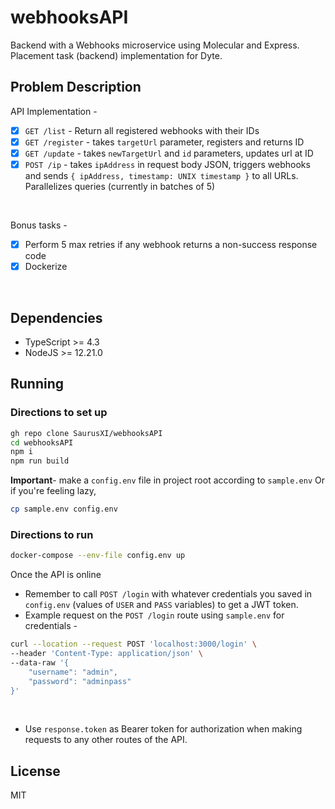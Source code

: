 # webhooksAPI

Backend with a Webhooks microservice using Molecular and Express. Placement task (backend) implementation for Dyte.

## Problem Description
API Implementation -
- [X]  `GET /list` - Return all registered webhooks with their IDs
- [X]  `GET /register` - takes `targetUrl` parameter, registers and returns ID
- [X]  `GET /update` - takes `newTargetUrl` and `id` parameters, updates url at ID
- [X]  `POST /ip` - takes `ipAddress` in request body JSON, triggers webhooks and sends `{ ipAddress, timestamp: UNIX timestamp }` to all URLs. Parallelizes queries (currently in batches of 5)
<br>

Bonus tasks -
- [X] Perform 5 max retries if any webhook returns a non-success response code
- [X] Dockerize

<br>

## Dependencies
 - TypeScript >= 4.3
 - NodeJS >= 12.21.0


## Running


### Directions to set up 
```bash
gh repo clone SaurusXI/webhooksAPI
cd webhooksAPI
npm i
npm run build
```

**Important**- make a `config.env` file in project root according to `sample.env`
Or if you're feeling lazy,
```bash
cp sample.env config.env
```
### Directions to run

```bash
docker-compose --env-file config.env up
```

Once the API is online
- Remember to call `POST /login` with whatever credentials you saved in `config.env` (values of `USER` and `PASS` variables) to get a JWT token.
- Example request on the `POST /login` route using `sample.env` for credentials -

```bash
curl --location --request POST 'localhost:3000/login' \
--header 'Content-Type: application/json' \
--data-raw '{
    "username": "admin",
    "password": "adminpass"
}'
```
<br>

- Use `response.token` as Bearer token for authorization when making requests to any other routes of the API.

## License
MIT
